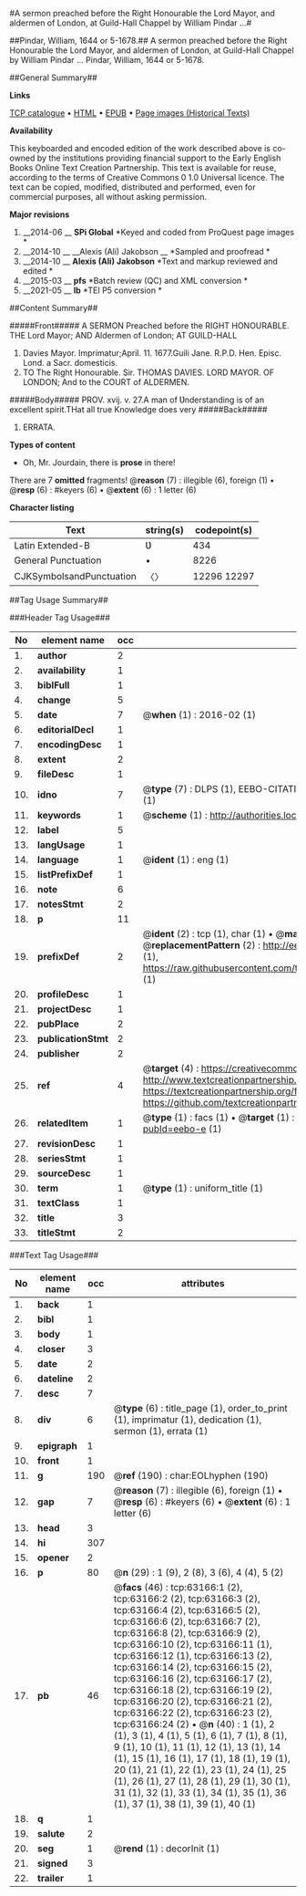 #A sermon preached before the Right Honourable the Lord Mayor, and aldermen of London, at Guild-Hall Chappel by William Pindar ...#

##Pindar, William, 1644 or 5-1678.##
A sermon preached before the Right Honourable the Lord Mayor, and aldermen of London, at Guild-Hall Chappel by William Pindar ...
Pindar, William, 1644 or 5-1678.

##General Summary##

**Links**

[TCP catalogue](http://www.ota.ox.ac.uk/tcp/)  • 
[HTML](http://tei.it.ox.ac.uk/tcp/Texts-HTML/free/A54/A54894.html)  • 
[EPUB](http://tei.it.ox.ac.uk/tcp/Texts-EPUB/free/A54/A54894.epub) • 
[Page images (Historical Texts)](https://historicaltexts.jisc.ac.uk/eebo-12560915e)

**Availability**

This keyboarded and encoded edition of the work described above is co-owned by the
    institutions providing financial support to the Early English Books Online Text Creation
    Partnership. This text is available for reuse, according to the terms of  Creative Commons 0 1.0 Universal
    licence. The text can be copied, modified, distributed and performed, even for commercial
    purposes, all without asking permission.

**Major revisions**

1. __2014-06 __ __SPi Global__ *Keyed and coded from ProQuest page images *
1. __2014-10 __ __Alexis (Ali) Jakobson __ *Sampled and proofread *
1. __2014-10 __ __Alexis (Ali) Jakobson__ *Text and markup reviewed and edited *
1. __2015-03 __ __pfs__ *Batch review (QC) and XML conversion *
1. __2021-05 __ __lb__ *TEI P5 conversion *

##Content Summary##

#####Front#####
A SERMON Preached before the RIGHT HONOURABLE. THE Lord Mayor; AND Aldermen of London; AT GUILD-HALL
1. Davies Mayor.
Imprimatur;April. 11. 1677.Guili Jane. R.P.D. Hen. Episc. Lond. a Sacr. domesticis.
1. TO The Right Honourable. Sir. THOMAS DAVIES. LORD MAYOR. OF LONDON; And to the COURT of ALDERMEN.

#####Body#####
PROV. xvij. v. 27.A man of Ʋnderstanding is of an excellent spirit.THat all true Knowledge does very
#####Back#####

1. ERRATA.

**Types of content**

  * Oh, Mr. Jourdain, there is **prose** in there!

There are 7 **omitted** fragments! 
 @__reason__ (7) : illegible (6), foreign (1)  •  @__resp__ (6) : #keyers (6)  •  @__extent__ (6) : 1 letter (6)

**Character listing**


|Text|string(s)|codepoint(s)|
|---|---|---|
|Latin Extended-B|Ʋ|434|
|General Punctuation|•|8226|
|CJKSymbolsandPunctuation|〈〉|12296 12297|

##Tag Usage Summary##

###Header Tag Usage###

|No|element name|occ|attributes|
|---|---|---|---|
|1.|__author__|2||
|2.|__availability__|1||
|3.|__biblFull__|1||
|4.|__change__|5||
|5.|__date__|7| @__when__ (1) : 2016-02 (1)|
|6.|__editorialDecl__|1||
|7.|__encodingDesc__|1||
|8.|__extent__|2||
|9.|__fileDesc__|1||
|10.|__idno__|7| @__type__ (7) : DLPS (1), EEBO-CITATION (1), VID (1), EEBO-PROQUEST (1), STC (2), OCLC (1)|
|11.|__keywords__|1| @__scheme__ (1) : http://authorities.loc.gov/ (1)|
|12.|__label__|5||
|13.|__langUsage__|1||
|14.|__language__|1| @__ident__ (1) : eng (1)|
|15.|__listPrefixDef__|1||
|16.|__note__|6||
|17.|__notesStmt__|2||
|18.|__p__|11||
|19.|__prefixDef__|2| @__ident__ (2) : tcp (1), char (1)  •  @__matchPattern__ (2) : ([0-9\-]+):([0-9IVX]+) (1), (.+) (1)  •  @__replacementPattern__ (2) : http://eebo.chadwyck.com/downloadtiff?vid=$1&page=$2 (1), https://raw.githubusercontent.com/textcreationpartnership/Texts/master/tcpchars.xml#$1 (1)|
|20.|__profileDesc__|1||
|21.|__projectDesc__|1||
|22.|__pubPlace__|2||
|23.|__publicationStmt__|2||
|24.|__publisher__|2||
|25.|__ref__|4| @__target__ (4) : https://creativecommons.org/publicdomain/zero/1.0/ (1), http://www.textcreationpartnership.org/docs/. (1), https://textcreationpartnership.org/faq/#faq05 (1), https://github.com/textcreationpartnership (1)|
|26.|__relatedItem__|1| @__type__ (1) : facs (1)  •  @__target__ (1) : https://data.historicaltexts.jisc.ac.uk/view?pubId=eebo-e (1)|
|27.|__revisionDesc__|1||
|28.|__seriesStmt__|1||
|29.|__sourceDesc__|1||
|30.|__term__|1| @__type__ (1) : uniform_title (1)|
|31.|__textClass__|1||
|32.|__title__|3||
|33.|__titleStmt__|2||


###Text Tag Usage###

|No|element name|occ|attributes|
|---|---|---|---|
|1.|__back__|1||
|2.|__bibl__|1||
|3.|__body__|1||
|4.|__closer__|3||
|5.|__date__|2||
|6.|__dateline__|2||
|7.|__desc__|7||
|8.|__div__|6| @__type__ (6) : title_page (1), order_to_print (1), imprimatur (1), dedication (1), sermon (1), errata (1)|
|9.|__epigraph__|1||
|10.|__front__|1||
|11.|__g__|190| @__ref__ (190) : char:EOLhyphen (190)|
|12.|__gap__|7| @__reason__ (7) : illegible (6), foreign (1)  •  @__resp__ (6) : #keyers (6)  •  @__extent__ (6) : 1 letter (6)|
|13.|__head__|3||
|14.|__hi__|307||
|15.|__opener__|2||
|16.|__p__|80| @__n__ (29) : 1 (9), 2 (8), 3 (6), 4 (4), 5 (2)|
|17.|__pb__|46| @__facs__ (46) : tcp:63166:1 (2), tcp:63166:2 (2), tcp:63166:3 (2), tcp:63166:4 (2), tcp:63166:5 (2), tcp:63166:6 (2), tcp:63166:7 (2), tcp:63166:8 (2), tcp:63166:9 (2), tcp:63166:10 (2), tcp:63166:11 (1), tcp:63166:12 (1), tcp:63166:13 (2), tcp:63166:14 (2), tcp:63166:15 (2), tcp:63166:16 (2), tcp:63166:17 (2), tcp:63166:18 (2), tcp:63166:19 (2), tcp:63166:20 (2), tcp:63166:21 (2), tcp:63166:22 (2), tcp:63166:23 (2), tcp:63166:24 (2)  •  @__n__ (40) : 1 (1), 2 (1), 3 (1), 4 (1), 5 (1), 6 (1), 7 (1), 8 (1), 9 (1), 10 (1), 11 (1), 12 (1), 13 (1), 14 (1), 15 (1), 16 (1), 17 (1), 18 (1), 19 (1), 20 (1), 21 (1), 22 (1), 23 (1), 24 (1), 25 (1), 26 (1), 27 (1), 28 (1), 29 (1), 30 (1), 31 (1), 32 (1), 33 (1), 34 (1), 35 (1), 36 (1), 37 (1), 38 (1), 39 (1), 40 (1)|
|18.|__q__|1||
|19.|__salute__|2||
|20.|__seg__|1| @__rend__ (1) : decorInit (1)|
|21.|__signed__|3||
|22.|__trailer__|1||
